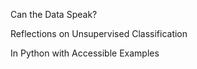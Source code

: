Can the Data Speak?

Reflections on Unsupervised Classification

In Python with Accessible Examples

